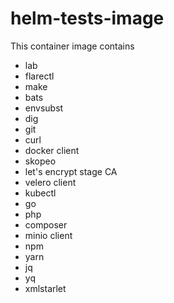 # helm-tests-image

This container image contains

- lab
- flarectl
- make
- bats
- envsubst
- dig
- git
- curl
- docker client
- skopeo
- let's encrypt stage CA
- velero client
- kubectl
- go
- php
- composer
- minio client
- npm
- yarn
- jq
- yq
- xmlstarlet
